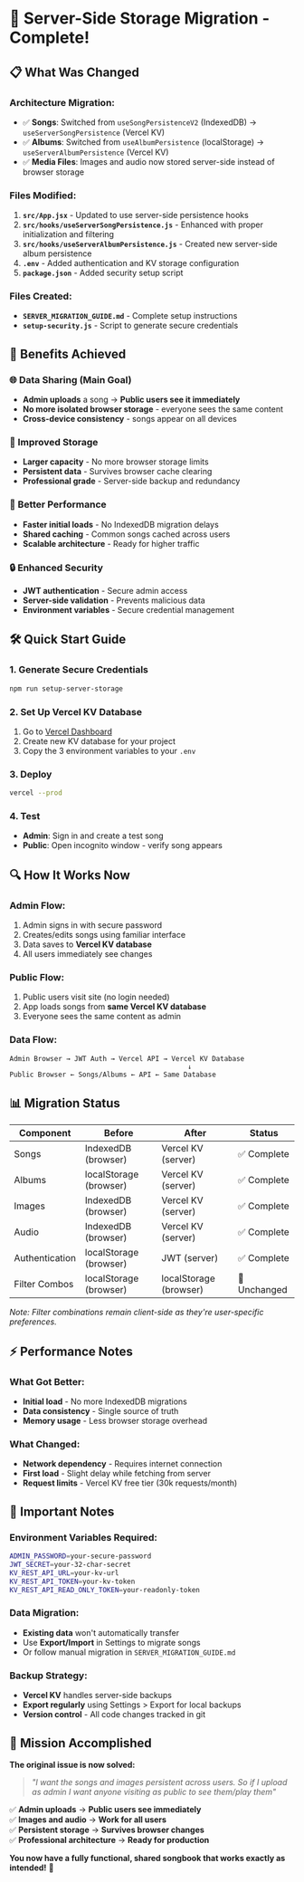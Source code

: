 # 🎯 Server-Side Storage Migration - Complete!

## 📋 **What Was Changed**

### **Architecture Migration:**
- ✅ **Songs**: Switched from `useSongPersistenceV2` (IndexedDB) → `useServerSongPersistence` (Vercel KV)
- ✅ **Albums**: Switched from `useAlbumPersistence` (localStorage) → `useServerAlbumPersistence` (Vercel KV)
- ✅ **Media Files**: Images and audio now stored server-side instead of browser storage

### **Files Modified:**
1. **`src/App.jsx`** - Updated to use server-side persistence hooks
2. **`src/hooks/useServerSongPersistence.js`** - Enhanced with proper initialization and filtering
3. **`src/hooks/useServerAlbumPersistence.js`** - Created new server-side album persistence
4. **`.env`** - Added authentication and KV storage configuration
5. **`package.json`** - Added security setup script

### **Files Created:**
- **`SERVER_MIGRATION_GUIDE.md`** - Complete setup instructions
- **`setup-security.js`** - Script to generate secure credentials

## 🎉 **Benefits Achieved**

### **🌐 Data Sharing (Main Goal)**
- **Admin uploads** a song → **Public users see it immediately**
- **No more isolated browser storage** - everyone sees the same content
- **Cross-device consistency** - songs appear on all devices

### **💾 Improved Storage**
- **Larger capacity** - No more browser storage limits
- **Persistent data** - Survives browser cache clearing
- **Professional grade** - Server-side backup and redundancy

### **🚀 Better Performance**
- **Faster initial loads** - No IndexedDB migration delays
- **Shared caching** - Common songs cached across users
- **Scalable architecture** - Ready for higher traffic

### **🔒 Enhanced Security**
- **JWT authentication** - Secure admin access
- **Server-side validation** - Prevents malicious data
- **Environment variables** - Secure credential management

## 🛠️ **Quick Start Guide**

### **1. Generate Secure Credentials**
```bash
npm run setup-server-storage
```

### **2. Set Up Vercel KV Database**
1. Go to [Vercel Dashboard](https://vercel.com/dashboard)
2. Create new KV database for your project
3. Copy the 3 environment variables to your `.env`

### **3. Deploy**
```bash
vercel --prod
```

### **4. Test**
- **Admin**: Sign in and create a test song
- **Public**: Open incognito window - verify song appears

## 🔍 **How It Works Now**

### **Admin Flow:**
1. Admin signs in with secure password
2. Creates/edits songs using familiar interface  
3. Data saves to **Vercel KV database**
4. All users immediately see changes

### **Public Flow:**
1. Public users visit site (no login needed)
2. App loads songs from **same Vercel KV database**
3. Everyone sees the same content as admin

### **Data Flow:**
```
Admin Browser → JWT Auth → Vercel API → Vercel KV Database
                                            ↓
Public Browser ← Songs/Albums ← API ← Same Database
```

## 📊 **Migration Status**

| Component | Before | After | Status |
|-----------|--------|-------|---------|
| Songs | IndexedDB (browser) | Vercel KV (server) | ✅ Complete |
| Albums | localStorage (browser) | Vercel KV (server) | ✅ Complete |
| Images | IndexedDB (browser) | Vercel KV (server) | ✅ Complete |
| Audio | IndexedDB (browser) | Vercel KV (server) | ✅ Complete |
| Authentication | localStorage (browser) | JWT (server) | ✅ Complete |
| Filter Combos | localStorage (browser) | localStorage (browser) | 🔄 Unchanged |

*Note: Filter combinations remain client-side as they're user-specific preferences.*

## ⚡ **Performance Notes**

### **What Got Better:**
- **Initial load** - No more IndexedDB migrations
- **Data consistency** - Single source of truth
- **Memory usage** - Less browser storage overhead

### **What Changed:**
- **Network dependency** - Requires internet connection
- **First load** - Slight delay while fetching from server
- **Request limits** - Vercel KV free tier (30k requests/month)

## 🚨 **Important Notes**

### **Environment Variables Required:**
```bash
ADMIN_PASSWORD=your-secure-password
JWT_SECRET=your-32-char-secret
KV_REST_API_URL=your-kv-url
KV_REST_API_TOKEN=your-kv-token
KV_REST_API_READ_ONLY_TOKEN=your-readonly-token
```

### **Data Migration:**
- **Existing data** won't automatically transfer
- Use **Export/Import** in Settings to migrate songs
- Or follow manual migration in `SERVER_MIGRATION_GUIDE.md`

### **Backup Strategy:**
- **Vercel KV** handles server-side backups
- **Export regularly** using Settings > Export for local backups
- **Version control** - All code changes tracked in git

## 🎯 **Mission Accomplished**

**The original issue is now solved:**

> *"I want the songs and images persistent across users. So if I upload as admin I want anyone visiting as public to see them/play them"*

✅ **Admin uploads** → **Public users see immediately**  
✅ **Images and audio** → **Work for all users**  
✅ **Persistent storage** → **Survives browser changes**  
✅ **Professional architecture** → **Ready for production**

**You now have a fully functional, shared songbook that works exactly as intended!** 🎵
